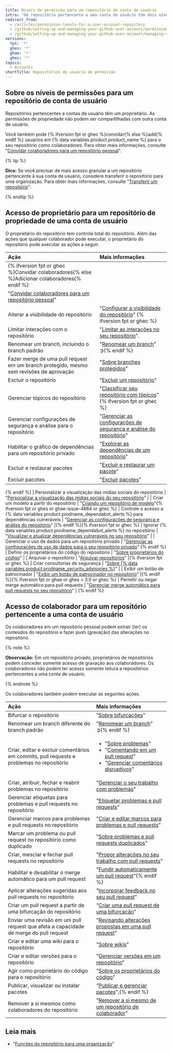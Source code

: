 ```yaml
---
title: Níveis de permissão para um repositório de conta de usuário
intro: 'Um repositório pertencente a uma conta de usuário tem dois níveis de permissão: o proprietário do repositório e colaboradores.'
redirect_from:
  - /articles/permission-levels-for-a-user-account-repository
  - /github/setting-up-and-managing-your-github-user-account/permission-levels-for-a-user-account-repository
  - /github/setting-up-and-managing-your-github-user-account/managing-user-account-settings/permission-levels-for-a-user-account-repository
versions:
  fpt: '*'
  ghes: '*'
  ghae: '*'
  ghec: '*'
topics:
  - Accounts
shortTitle: Repositórios de usuário de permissão
---
```


## Sobre os níveis de permissões para um repositório de conta de usuário

Repositórios pertencentes a contas de usuário têm um proprietário. As permissões de propriedade não podem ser compartilhadas com outra conta de usuário.

Você também pode {% ifversion fpt or ghec %}convidar{% else %}add{% endif %} usuários em {% data variables.product.product_name %} para o seu repositório como colaboradores. Para obter mais informações, consulte "[Convidar colaboradores para um repositório pessoal](/github/setting-up-and-managing-your-github-user-account/inviting-collaborators-to-a-personal-repository)".

{% tip %}

**Dica:** Se você precisar de mais acesso granular a um repositório pertencente à sua conta de usuário, considere transferir o repositório para uma organização. Para obter mais informações, consulte "[Transferir um repositório](/github/administering-a-repository/transferring-a-repository#transferring-a-repository-owned-by-your-user-account)".

{% endtip %}

## Acesso de proprietário para um repositório de propriedade de uma conta de usuário

O proprietário do repositório tem controle total do repositório. Além das ações que qualquer colaborador pode executar, o proprietário do repositório pode executar as ações a seguir.

| Ação                                                                                                                                                             | Mais informações                                                                                                                                                                                                                                                                                                 |
|:---------------------------------------------------------------------------------------------------------------------------------------------------------------- |:---------------------------------------------------------------------------------------------------------------------------------------------------------------------------------------------------------------------------------------------------------------------------------------------------------------- |
| {% ifversion fpt or ghec %}Convidar colaboradores{% else %}Adicionar colaboradores{% endif %}                                                                    |                                                                                                                                                                                                                                                                                                                  |
| "[Convidar colaboradores para um repositório pessoal](/github/setting-up-and-managing-your-github-user-account/inviting-collaborators-to-a-personal-repository)" |                                                                                                                                                                                                                                                                                                                  |
| Alterar a visibilidade do repositório                                                                                                                            | "[Configurar a visibilidade do repositório](/github/administering-a-repository/setting-repository-visibility)" {% ifversion fpt or ghec %}
| Limitar interações com o repositório                                                                                                                             | "[Limitar as interações no seu repositório](/communities/moderating-comments-and-conversations/limiting-interactions-in-your-repository)".|{% endif %}{% ifversion fpt or ghes > 3.0 or ghae or ghec %}
| Renomear um branch, incluindo o branch padrão                                                                                                                    | "[Renomear um branch](/github/administering-a-repository/renaming-a-branch)" ➲{% endif %}
| Fazer merge de uma pull request em um branch protegido, mesmo sem revisões de aprovação                                                                          | "[Sobre branches protegidos](/github/administering-a-repository/about-protected-branches)"                                                                                                                                                                                                                       |
| Excluir o repositório                                                                                                                                            | "[Excluir um repositório](/repositories/creating-and-managing-repositories/deleting-a-repository)"                                                                                                                                                                                                               |
| Gerenciar tópicos do repositório                                                                                                                                 | "[Classificar seu repositório com tópicos](/github/administering-a-repository/classifying-your-repository-with-topics)" {% ifversion fpt or ghec %}
| Gerenciar configurações de segurança e análise para o repositório                                                                                                | "[Gerenciar as configurações de segurança e análise do repositório](/github/administering-a-repository/managing-security-and-analysis-settings-for-your-repository)" |{% endif %}{% ifversion fpt or ghec %}
| Habilitar o gráfico de dependências para um repositório privado                                                                                                  | "[Explorar as dependências de um repositório](/github/visualizing-repository-data-with-graphs/exploring-the-dependencies-of-a-repository#enabling-and-disabling-the-dependency-graph-for-a-private-repository)" |{% endif %}{% ifversion fpt or ghes > 3.1 or ghec or ghae %}
| Excluir e restaurar pacotes                                                                                                                                      | "[Excluir e restaurar um pacote](/packages/learn-github-packages/deleting-and-restoring-a-package)"|{% endif %}{% ifversion ghes < 3.1 %}
| Excluir pacotes                                                                                                                                                  | "[Excluir pacotes](/packages/learn-github-packages/deleting-a-package)" 
{% endif %}
| Personalizar a visualização das mídias sociais do repositório                                                                                                    | "[Personalizar a visualização das mídias sociais do seu repositório](/github/administering-a-repository/customizing-your-repositorys-social-media-preview)"                                                                                                                                                      |
| Criar um modelo a partir do repositório                                                                                                                          | "[Criando um repositório de modelo](/github/creating-cloning-and-archiving-repositories/creating-a-template-repository)"{% ifversion fpt or ghes or ghae-issue-4864 or ghec %}
| Controle o acesso a {% data variables.product.prodname_dependabot_alerts %} para dependências vulneráveis                                                      | "[Gerenciar as configurações de segurança e análise do repositório](/repositories/managing-your-repositorys-settings-and-features/enabling-features-for-your-repository/managing-security-and-analysis-settings-for-your-repository#granting-access-to-security-alerts)" |{% endif %}{% ifversion fpt or ghec %}
| Ignorar {% data variables.product.prodname_dependabot_alerts %} no repositório                                                                                 | "[Visualizar e atualizar dependências vulneráveis no seu repositório](/github/managing-security-vulnerabilities/viewing-and-updating-vulnerable-dependencies-in-your-repository)"                                                                                                                                |
| Gerenciar o uso de dados para um repositório privado                                                                                                             | "[Gerenciar as configurações de uso de dados para o seu repositório privado](/github/understanding-how-github-uses-and-protects-your-data/managing-data-use-settings-for-your-private-repository)"
{% endif %}
| Definir os proprietários do código do repositório                                                                                                                | "[Sobre proprietários do código](/github/creating-cloning-and-archiving-repositories/about-code-owners)"                                                                                                                                                                                                         |
| Arquivar o repositório                                                                                                                                           | "[Arquivar repositórios](/repositories/archiving-a-github-repository/archiving-repositories)" |{% ifversion fpt or ghec %}
| Criar consultorias de segurança                                                                                                                                  | "[Sobre {% data variables.product.prodname_security_advisories %}](/github/managing-security-vulnerabilities/about-github-security-advisories)"                                                                                                                                                                |
| Exibir um botão de patrocinador                                                                                                                                  | "[Exibir um botão de patrocinador no repositório](/github/administering-a-repository/displaying-a-sponsor-button-in-your-repository)" |{% endif %}{% ifversion fpt or ghae or ghes > 3.0 or ghec %}
| Permitir ou negar merge automático para pull requests                                                                                                            | "[Gerenciar merge automático para pull requests no seu repositório](/github/administering-a-repository/managing-auto-merge-for-pull-requests-in-your-repository)" | {% endif %}

## Acesso de colaborador para um repositório pertencente a uma conta de usuário

Os colaboradores em um repositório pessoal podem extrair (ler) os conteúdos do repositório e fazer push (gravação) das alterações no repositório.

{% note %}

**Observação:** Em um repositório privado, proprietários de repositórios podem conceder somente acesso de gravação aos colaboradores. Os colaboradores não podem ter acesso somente leitura a repositórios pertencentes a uma conta de usuário.

{% endnote %}

Os colaboradores também podem executar as seguintes ações.

| Ação                                                                                     | Mais informações                                                                                                                                                                                                  |
|:---------------------------------------------------------------------------------------- |:----------------------------------------------------------------------------------------------------------------------------------------------------------------------------------------------------------------- |
| Bifurcar o repositório                                                                   | "[Sobre bifurcações](/pull-requests/collaborating-with-pull-requests/working-with-forks/about-forks)" |{% ifversion fpt or ghes > 3.1 or ghae or ghec %}
| Renomear um branch diferente do branch padrão                                            | "[Renomear um branch](/github/administering-a-repository/renaming-a-branch)" ➲{% endif %}
| Criar, editar e excluir comentários em commits, pull requests e problemas no repositório | <ul><li>"[Sobre problemas](/github/managing-your-work-on-github/about-issues)"</li><li>"[Comentando em um pull request](/pull-requests/collaborating-with-pull-requests/reviewing-changes-in-pull-requests/commenting-on-a-pull-request)"</li><li>"[Gerenciar comentários disruptivos](/communities/moderating-comments-and-conversations/managing-disruptive-comments)"</li></ul>                                                                                                                                                                                         |
| Criar, atribuir, fechar e reabrir problemas no repositório                               | "[Gerenciar o seu trabalho com problemas](/github/managing-your-work-on-github/managing-your-work-with-issues)"                                                                                                   |
| Gerenciar etiquetas para problemas e pull requests no repositório                        | "[Etiquetar problemas e pull requests](/github/managing-your-work-on-github/labeling-issues-and-pull-requests)"                                                                                                   |
| Gerenciar marcos para problemas e pull requests no repositório                           | "[Criar e editar marcos para problemas e pull requests](/github/managing-your-work-on-github/creating-and-editing-milestones-for-issues-and-pull-requests)"                                                       |
| Marcar um problema ou pull request no repositório como duplicado                         | "[Sobre problemas e pull requests duplicados](/github/managing-your-work-on-github/about-duplicate-issues-and-pull-requests)"                                                                                     |
| Criar, mesclar e fechar pull requests no repositório                                     | "[Propor alterações no seu trabalho com pull requests](/github/collaborating-with-issues-and-pull-requests/proposing-changes-to-your-work-with-pull-requests)" |{% ifversion fpt or ghae or ghes > 3.0 or ghec %}
| Habilitar e desabilitar o merge automático para um pull request                          | "[Fundir automaticamente um pull request](/pull-requests/collaborating-with-pull-requests/incorporating-changes-from-a-pull-request/automatically-merging-a-pull-request)"{% endif %}
| Aplicar alterações sugeridas aos pull requests no repositório                            | "[Incorporar feedback no seu pull request](/pull-requests/collaborating-with-pull-requests/reviewing-changes-in-pull-requests/incorporating-feedback-in-your-pull-request)"                                       |
| Criar um pull request a partir de uma bifurcação do repositório                          | "[Criar uma pull request de uma bifurcação](/github/collaborating-with-issues-and-pull-requests/creating-a-pull-request-from-a-fork)"                                                                             |
| Enviar uma revisão em um pull request que afeta a capacidade de merge do pull request    | "[Revisando alterações propostas em uma pull request](/pull-requests/collaborating-with-pull-requests/reviewing-changes-in-pull-requests/reviewing-proposed-changes-in-a-pull-request)"                           |
| Criar e editar uma wiki para o repositório                                               | "[Sobre wikis](/communities/documenting-your-project-with-wikis/about-wikis)"                                                                                                                                     |
| Criar e editar versões para o repositório                                                | "[Gerenciar versões em um repositório](/github/administering-a-repository/managing-releases-in-a-repository)"                                                                                                     |
| Agir como proprietário do código para o repositório                                      | "[Sobre os proprietários do código](/articles/about-code-owners)" |{% ifversion fpt or ghae or ghec %}
| Publicar, visualizar ou instalar pacotes                                                 | "[Publicar e gerenciar pacotes](/github/managing-packages-with-github-packages/publishing-and-managing-packages)",{% endif %}
| Remover a si mesmos como colaboradores do repositório                                    | "[Remover a si mesmo de um repositório de colaborador](/github/setting-up-and-managing-your-github-user-account/removing-yourself-from-a-collaborators-repository)"                                               |

## Leia mais

- "[Funções do repositório para uma organização](/organizations/managing-access-to-your-organizations-repositories/repository-roles-for-an-organization)"
